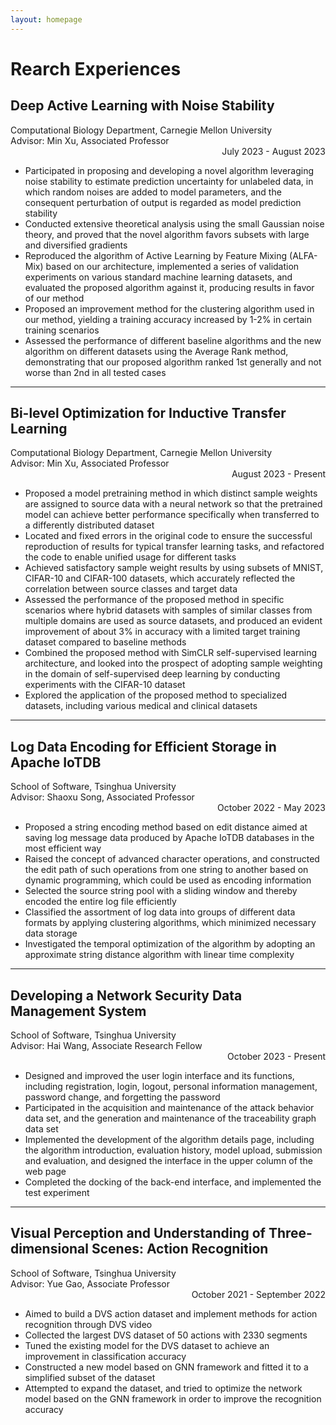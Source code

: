```yaml
---
layout: homepage
---
```


# Rearch Experiences

## Deep Active Learning with Noise Stability
<p>
    <div>
        Computational Biology Department, Carnegie Mellon University
        <br />
        Advisor: Min Xu, Associated Professor
        <div style="text-align: right;">July 2023 - August 2023</div>
    </div>
</p>

- Participated in proposing and developing a novel algorithm leveraging noise stability to estimate prediction uncertainty for unlabeled data, in which random noises are added to model parameters, and the consequent perturbation of output is regarded as model prediction stability
- Conducted extensive theoretical analysis using the small Gaussian noise theory, and proved that the novel algorithm favors subsets with large and diversified gradients
- Reproduced the algorithm of Active Learning by Feature Mixing (ALFA-Mix) based on our architecture, implemented a series of validation experiments on various standard machine learning datasets, and evaluated the proposed algorithm against it, producing results in favor of our method
- Proposed an improvement method for the clustering algorithm used in our method, yielding a training accuracy increased by 1-2% in certain training scenarios
- Assessed the performance of different baseline algorithms and the new algorithm on different datasets using the Average Rank method, demonstrating that our proposed algorithm ranked 1st generally and not worse than 2nd in all tested cases

---

## Bi-level Optimization for Inductive Transfer Learning
<p>
    <div>
        Computational Biology Department, Carnegie Mellon University
        <br />
        Advisor: Min Xu, Associated Professor
        <div style="text-align: right;">August 2023 - Present</div>
    </div>
</p>

- Proposed a model pretraining method in which distinct sample weights are assigned to source data with a neural network so that the pretrained model can achieve better performance specifically when transferred to a differently distributed dataset
- Located and fixed errors in the original code to ensure the successful reproduction of results for typical transfer learning tasks, and refactored the code to enable unified usage for different tasks
- Achieved satisfactory sample weight results by using subsets of MNIST, CIFAR-10 and CIFAR-100 datasets, which accurately reflected the correlation between source classes and target data
- Assessed the performance of the proposed method in specific scenarios where hybrid datasets with samples of similar classes from multiple domains are used as source datasets, and produced an evident improvement of about 3% in accuracy with a limited target training dataset compared to baseline methods
- Combined the proposed method with SimCLR self-supervised learning architecture, and looked into the prospect of adopting sample weighting in the domain of self-supervised deep learning by conducting experiments with the CIFAR-10 dataset
- Explored the application of the proposed method to specialized datasets, including various medical and clinical datasets

---

## Log Data Encoding for Efficient Storage in Apache IoTDB
<p>
    <div>
        School of Software, Tsinghua University
        <br />
        Advisor: Shaoxu Song, Associated Professor
        <div style="text-align: right;">October 2022 - May 2023</div>
    </div>
</p>

- Proposed a string encoding method based on edit distance aimed at saving log message data produced by Apache IoTDB databases in the most efficient way
- Raised the concept of advanced character operations, and constructed the edit path of such operations from one string to another based on dynamic programming, which could be used as encoding information 
- Selected the source string pool with a sliding window and thereby encoded the entire log file efficiently
- Classified the assortment of log data into groups of different data formats by applying clustering algorithms, which minimized necessary data storage
- Investigated the temporal optimization of the algorithm by adopting an approximate string distance algorithm with linear time complexity

---

## Developing a Network Security Data Management System
<p>
    <div>
        School of Software, Tsinghua University
        <br />
        Advisor: Hai Wang, Associate Research Fellow
        <div style="text-align: right;">October 2023 - Present</div>
    </div>
</p>

- Designed and improved the user login interface and its functions, including registration, login, logout, personal information management, password change, and forgetting the password
- Participated in the acquisition and maintenance of the attack behavior data set, and the generation and maintenance of the traceability graph data set
- Implemented the development of the algorithm details page, including the algorithm introduction, evaluation history, model upload, submission and evaluation, and designed the interface in the upper column of the web page
- Completed the docking of the back-end interface, and implemented the test experiment

---

## Visual Perception and Understanding of Three-dimensional Scenes: Action Recognition
<p>
    <div>
        School of Software, Tsinghua University
        <br />
        Advisor: Yue Gao, Associate Professor
        <div style="text-align: right;">October 2021 - September 2022</div>
    </div>
</p>

- Aimed to build a DVS action dataset and implement methods for action recognition through DVS video
- Collected the largest DVS dataset of 50 actions with 2330 segments
- Tuned the existing model for the DVS dataset to achieve an improvement in classification accuracy
- Constructed a new model based on GNN framework and fitted it to a simplified subset of the dataset
- Attempted to expand the dataset, and tried to optimize the network model based on the GNN framework in order to improve the recognition accuracy
